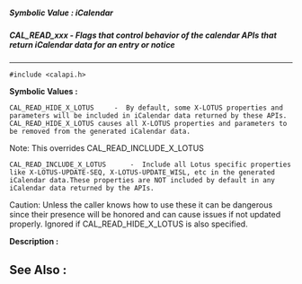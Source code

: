##### Symbolic Value : iCalendar
##### CAL_READ_xxx - Flags that control behavior of the calendar APIs that return iCalendar data for an entry or notice
---
```
#include <calapi.h>
```

**Symbolic Values :**

	CAL_READ_HIDE_X_LOTUS	  -  By default, some X-LOTUS properties and parameters will be included in iCalendar data returned by these APIs. CAL_READ_HIDE_X_LOTUS causes all X-LOTUS properties and parameters to be removed from the generated iCalendar data.
Note: This overrides CAL_READ_INCLUDE_X_LOTUS

	CAL_READ_INCLUDE_X_LOTUS	  -  Include all Lotus specific properties like X-LOTUS-UPDATE-SEQ, X-LOTUS-UPDATE_WISL, etc in the generated iCalendar data.These properties are NOT included by default in any iCalendar data returned by the APIs.
Caution: Unless the caller knows how to use these it can be dangerous since their presence will be honored and can cause issues if not updated properly.
Ignored if CAL_READ_HIDE_X_LOTUS is also specified.


**Description :**




**See Also :**
---
